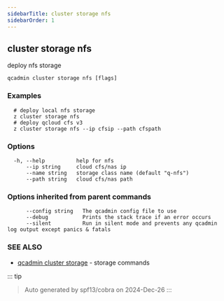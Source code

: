 ```yaml
---
sidebarTitle: cluster storage nfs
sidebarOrder: 1
---
```


## cluster storage nfs

deploy nfs storage

```
qcadmin cluster storage nfs [flags]
```

### Examples

```
  # deploy local nfs storage
  z cluster storage nfs
  # deploy qcloud cfs v3
  z cluster storage nfs --ip cfsip --path cfspath
```

### Options

```
  -h, --help          help for nfs
      --ip string     cloud cfs/nas ip
      --name string   storage class name (default "q-nfs")
      --path string   cloud cfs/nas path
```

### Options inherited from parent commands

```
      --config string   The qcadmin config file to use
      --debug           Prints the stack trace if an error occurs
      --silent          Run in silent mode and prevents any qcadmin log output except panics & fatals
```

### SEE ALSO

* [qcadmin cluster storage](cluster_storage.md)	 - storage commands

::: tip
>Auto generated by spf13/cobra on 2024-Dec-26
:::